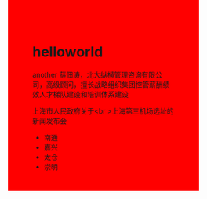 # helloworld
another
薛佃涛，北大纵横管理咨询有限公司，高级顾问，擅长战略组织集团控管薪酬绩效人才梯队建设和培训体系建设
<head>
<style type="text/css">
 
</style>
</head>
<body style="background-color:red; width:290px; height:290px;">

上海市人民政府关于<br \>上海第三机场选址的新闻发布会
</body>
<ul>
<li style="red;">南通</li>
<li>嘉兴</li>
<li>太仓</li>
<li>崇明</li>
</ul>
